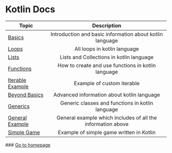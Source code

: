# Kotlin Docs

|Topic|Description|
| ------------- |:-------------:|
|[Basics](/kotlin/basics)|Introduction and basic information about kotlin language|
|[Loops](/kotlin/loops)|All loops in kotlin language|
|[Lists](/kotlin/lists)|Lists and Collections in kotlin language|
|[Functions](/kotlin/functions)|How to create and use functions in kotlin language|
|[Iterable Example](/kotlin/iterable_example)|Example of custom iterable|
|[Beyond Basics](/kotlin/beyond_basics)|Advanced information about kotlin language|
|[Generics](/kotlin/generics)|Generic classes and functions in kotlin language|
|[General Example](/kotlin/general_example)|General example which includes of all the information above|
|[Simple Game](/kotlin/simple_game_example)|Example of simple game written in Kotlin|

### [Go to homepage](/)
